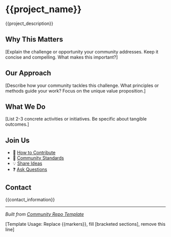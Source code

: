 # {{project_name}}

{{project_description}}

## Why This Matters

[Explain the challenge or opportunity your community addresses. Keep it concise and compelling. What makes this important?]

## Our Approach

[Describe how your community tackles this challenge. What principles or methods guide your work? Focus on the unique value proposition.]

## What We Do

[List 2-3 concrete activities or initiatives. Be specific about tangible outcomes.]

## Join Us

- 🤝 [How to Contribute](docs/CONTRIBUTING.md)
- 📜 [Community Standards](CODE_OF_CONDUCT.md)
- 💡 [Share Ideas](.github/ISSUE_TEMPLATE/idea.md)
- ❓ [Ask Questions](.github/ISSUE_TEMPLATE/question.md)

## Contact

{{contact_information}}

---

*Built from [Community Repo Template](https://github.com/nicolasdb/repoTemplate)*

[Template Usage: Replace {{markers}}, fill [bracketed sections], remove this line]
